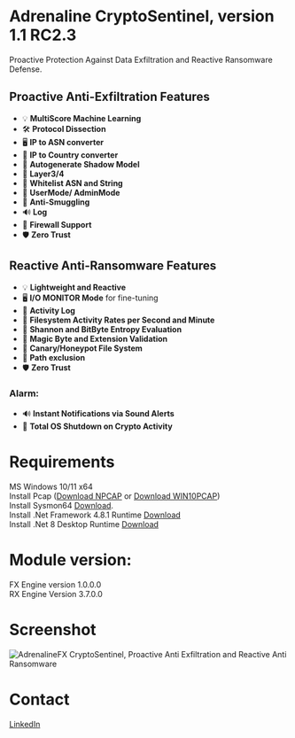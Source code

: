 
# Adrenaline CryptoSentinel, version 1.1 RC2.3<br>
Proactive Protection Against Data Exfiltration and Reactive Ransomware Defense.<br>

## Proactive Anti-Exfiltration Features
- 💡 **MultiScore Machine Learning**<br>
- 🛠️ **Protocol Dissection**<br>
- 🖥️ **IP to ASN converter** <br>
- 📝 **IP to Country converter**<br>
- 🔄 **Autogenerate Shadow Model**<br>
- 🧾 **Layer3/4**<br>
- 🧾 **Whitelist ASN and String**<br>
- 🐤 **UserMode/ AdminMode**<br>
- 🛑 **Anti-Smuggling**<br>
- 🔊 **Log**<br>
- 🚀 **Firewall Support**<br>
- 🛡️ **Zero Trust**

## Reactive Anti-Ransomware Features
- 💡 **Lightweight and Reactive**<br>
- 🖥️ **I/O MONITOR Mode** for fine-tuning<br>
- 📝 **Activity Log**<br>
- 🔄 **Filesystem Activity Rates per Second and Minute**<br>
- 🧮 **Shannon and BitByte Entropy Evaluation**<br>
- 🧾 **Magic Byte and Extension Validation**<br>
- 🐤 **Canary/Honeypot File System**<br>
- 🛑 **Path exclusion**<br>
- 🛡️ **Zero Trust**
### Alarm:
- 🔊 **Instant Notifications via Sound Alerts**<br>
- 🚀 **Total OS Shutdown on Crypto Activity**<br>




# Requirements
MS Windows 10/11 x64<br>
Install Pcap ([Download NPCAP](https://npcap.com/#download) or [Download WIN10PCAP](https://www.win10pcap.org/))<br>
Install Sysmon64 [Download](https://learn.microsoft.com/en-us/sysinternals/downloads/sysmon).<br>
Install .Net Framework 4.8.1 Runtime [Download](https://dotnet.microsoft.com/en-us/download/dotnet-framework/thank-you/net481-web-installer)<br>
Install .Net 8 Desktop Runtime [Download](https://download.visualstudio.microsoft.com/download/pr/907765b0-2bf8-494e-93aa-5ef9553c5d68/a9308dc010617e6716c0e6abd53b05ce/windowsdesktop-runtime-8.0.8-win-x64.exe)<br>
    
# Module version:
FX Engine version 1.0.0.0<br>
RX Engine Version 3.7.0.0<br>

# Screenshot
![AdrenalineFX CryptoSentinel, Proactive Anti Exfiltration and Reactive Anti Ransomware](https://github.com/user-attachments/assets/99eb7c23-2cdd-4088-a435-edd1a48433c7)


# Contact
[LinkedIn](https://www.linkedin.com/in/roberto-m-7b8314149)



